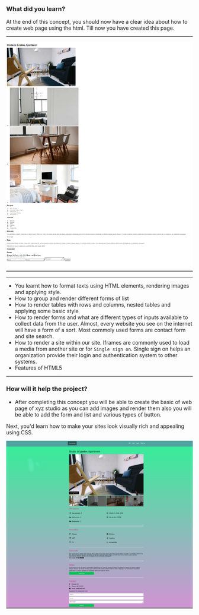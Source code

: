 ### What did you learn?

At the end of this concept, you should now have a clear idea about how to create web page using the html. Till now you have created this page.

---

<span style='background:grey'> ![wrap_up](https://raw.githubusercontent.com/greyatom-school/the-minerva-project/master/FEWD/sprint_1/1.Basics_of_HTML/images/wrap_up.png)</span>

---


- You learnt how to format texts using HTML elements, rendering images and applying style.
- How to group and render different forms of list
- How to render tables with rows and columns, nested tables and applying some basic style
- How to render forms and what are different types of inputs available to collect data from the user. Almost, every website you see on the internet will have a form of a sort. Most commoly used forms are contact form and site search.
- How to render a site within our site. Iframes are commonly used to load a media from another site or for `Single sign on`. Single sign on helps an organization provide their login and authentication system to other systems.
- Features of HTML5

---

### How will it help the project?

- After completing this concept you will be able to create the basic of web page of xyz studio as you can add images and render them also you will be able to add the form and list and various types of button.

Next, you'd learn how to make your sites look visually rich and appealing using CSS.


<span style='background:grey'>![wrap_up](https://raw.githubusercontent.com/greyatom-school/the-minerva-project/master/FEWD/sprint_1/2.Basics_of_CSS/images/final.png)</span>


